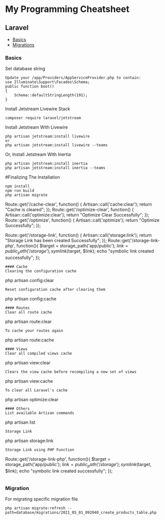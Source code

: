 # My Programming Cheatsheet
## Laravel
-  [Basics](https://github.com/iamwebsurgeon/cheat-sheet/blob/main/laravel.md#basics)
-  [Migrations](https://github.com/iamwebsurgeon/cheat-sheet/blob/main/laravel.md#migration)

### Basics
Set database string
```
Update your /app/Providers/AppServiceProvider.php to contain:
use Illuminate\Support\Facades\Schema;
public function boot()
{
    Schema::defaultStringLength(191);
}
```
Install Jetstream Livewire Stack
```
composer require laravel/jetstream
```
Install Jetstream With Livewire
```
php artisan jetstream:install livewire
or
php artisan jetstream:install livewire --teams
```
Or, Install Jetstream With Inertia
```
php artisan jetstream:install inertia
php artisan jetstream:install inertia --teams
```

#Finalizing The Installation
```
npm install
npm run build
php artisan migrate
```

Route::get('/cache-clear', function() {
    Artisan::call('cache:clear');
    return "Cache is cleared";
});
Route::get('/optimize-clear', function() {
    Artisan::call('optimize:clear');
    return "Optimize Clear Successfully";
});
Route::get('/optimize', function() {
    Artisan::call('optimize');
    return "Optimize Successfully";
});

Route::get('/storage-link', function() {
    Artisan::call('storage:link');
    return "Storage Link has been created Successfully";
});
Route::get('/storage-link-php', function(){
    $target = storage_path('app/public');
    $link = public_path('/storage');
    symlink($target, $link);
    echo "symbolic link created successfully";
});
```
#### Cache
Clearing the configuration cache
```
php artisan config:clear
```
Reset configuration cache after clearing them
```
php artisan config:cache
```
#### Routes
Clear all route cache
```
php artisan route:clear
```
To cache your routes again
```
php artisan route:cache
```
#### Views
Clear all compiled views cache
```
php artisan view:clear
```
Clears the view cache before recompiling a new set of views
```
php artisan view:cache
```
To clear all Laravel's cache
```
php artisan optimize:clear
```
#### Others
List available Artisan commands
```
php artisan list
```
Storage Link
```
php artisan storage:link
```
Storage Link using PHP Function
```
Route::get('/storage-link-php', function(){
    $target = storage_path('app/public');
    $link = public_path('/storage');
    symlink($target, $link);
    echo "symbolic link created successfully";
});
```
```
### Migration
For migrating specific migration file
```
php artisan migrate:refresh --path=database/migrations/2021_05_01_092040_create_products_table.php
```



